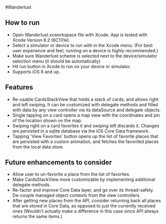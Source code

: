 #Wanderlust

## How to run
- Open Wanderlust.xcworkspace file with Xcode. App is tested with Xcode Version 6.2 (6C131e).
- Select a simulator or device to run with in the Xcode menu. (For best user experience and feel, running on a device is highly recommended.)
- Make sure Wanderlust scheme is selected next to the device/simulator selection menu (it should be automatically)
- Hit run button in Xcode to run on your device or simulator.
- Supports iOS 8 and up.

## Features
- Re-usable CardsStackView that holds a stack of cards, and allows right and left swiping. It can be customized with delegate methods and filled with data by any view controller via its dataSource and delegate objects.
- Single tapping on a card opens a map view with the coordinates and pin of the location shown on the map.
- Swiping right on a card favorites it and swiping left discards it. Changes are persisted in a sqlite database via the iOS Core Data framework.
- Tapping 'View Favorites' button opens up the list of favorite places that are persisted with a custom animation, and fetches the favorited places from the local data store.

## Future enhancements to consider
- Allow user to un-favorite a place from the list of favorites.
- Make CardsStackView more customizable by implementing additional delegate methods.
- Re-factor and improve Core Data layer, and go over its thread-safety. De-couple managed object contexts from the view controllers.
- After getting new places from the API, consider returning back all places that are stored in Core Data, as opposed to just the currently received ones (Wouldn't actually make a difference in this case since API always returns the same items.)